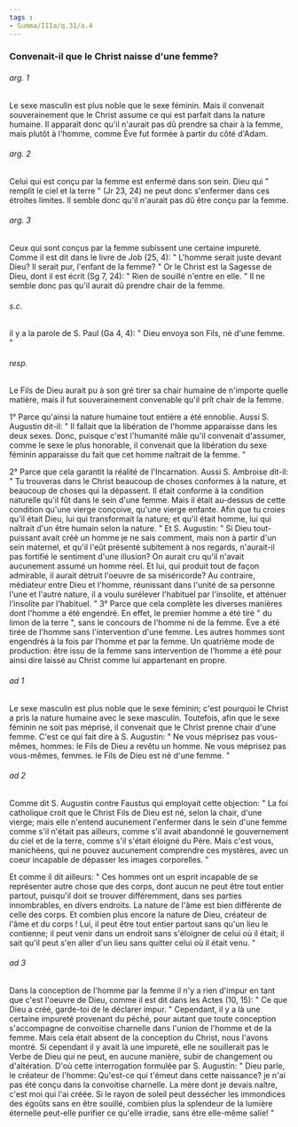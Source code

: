 ```yaml
---
tags : 
- Summa/IIIa/q.31/a.4
---
```


### Convenait-il que le Christ naisse d'une femme?

###### arg. 1
Le sexe masculin est plus noble que le sexe féminin. Mais il convenait souverainement que le Christ assume ce qui est parfait dans la nature humaine. Il apparaît donc qu'il n'aurait pas dû prendre sa chair à la femme, mais plutôt à l'homme, comme Ève fut formée à partir du côté d'Adam. 

###### arg. 2
Celui qui est conçu par la femme est enfermé dans son sein. Dieu qui " remplit le ciel et la terre " (Jr 23, 24) ne peut donc s'enfermer dans ces étroites limites. Il semble donc qu'il n'aurait pas dû être conçu par la femme. 

###### arg. 3
Ceux qui sont conçus par la femme subissent une certaine impureté. Comme il est dit dans le livre de Job (25, 4): " L'homme serait juste devant Dieu? Il serait pur, l'enfant de la femme? " Or le Christ est la Sagesse de Dieu, dont il est écrit (Sg 7, 24): " Rien de souillé n'entre en elle. " Il ne semble donc pas qu'il aurait dû prendre chair de la femme. 

###### s.c.
il y a la parole de S. Paul (Ga 4, 4): " Dieu envoya son Fils, né d'une femme. " 

###### resp.
Le Fils de Dieu aurait pu à son gré tirer sa chair humaine de n'importe quelle matière, mais il fut souverainement convenable qu'il prît chair de la femme. 

1° Parce qu'ainsi la nature humaine tout entière a été ennoblie. Aussi S. Augustin dit-il: " Il fallait que la libération de l'homme apparaisse dans les deux sexes. Donc, puisque c'est l'humanité mâle qu'il convenait d'assumer, comme le sexe le plus honorable, il convenait que la libération du sexe féminin apparaisse du fait que cet homme naîtrait de la femme. " 

2° Parce que cela garantit la réalité de l'Incarnation. Aussi S. Ambroise dit-il: " Tu trouveras dans le Christ beaucoup de choses conformes à la nature, et beaucoup de choses qui la dépassent. Il était conforme à la condition naturelle qu'il fût dans le sein d'une femme. Mais il était au-dessus de cette condition qu'une vierge conçoive, qu'une vierge enfante. Afin que tu croies qu'il était Dieu, lui qui transformait la nature; et qu'il était homme, lui qui naîtrait d'un être humain selon la nature. " Et S. Augustin: " Si Dieu tout-puissant avait créé un homme je ne sais comment, mais non à partir d'un sein maternel, et qu'il l'eût présenté subitement à nos regards, n'aurait-il pas fortifié le sentiment d'une illusion? On aurait cru qu'il n'avait aucunement assumé un homme réel. Et lui, qui produit tout de façon admirable, il aurait détruit l'oeuvre de sa miséricorde? Au contraire, médiateur entre Dieu et l'homme, réunissant dans l'unité de sa personne l'une et l'autre nature, il a voulu surélever l'habituel par l'insolite, et atténuer l'insolite par l'habituel. " 3° Parce que cela complète les diverses manières dont l'homme a été engendré. En effet, le premier homme a été tiré " du limon de la terre ", sans le concours de l'homme ni de la femme. Ève a été tirée de l'homme sans l'intervention d'une femme. Les autres hommes sont engendrés à la fois par l’homme et par la femme. Un quatrième mode de production: être issu de la femme sans intervention de l'homme a été pour ainsi dire laissé au Christ comme lui appartenant en propre. 

###### ad 1
Le sexe masculin est plus noble que le sexe féminin; c'est pourquoi le Christ a pris la nature humaine avec le sexe masculin. Toutefois, afin que le sexe féminin ne soit pas méprisé, il convenait que le Christ prenne chair d'une femme. C'est ce qui fait dire à S. Augustin: " Ne vous méprisez pas vous-mêmes, hommes: le Fils de Dieu a revêtu un homme. Ne vous méprisez pas vous-mêmes, femmes. le Fils de Dieu est né d'une femme. " 

###### ad 2
Comme dit S. Augustin contre Faustus qui employait cette objection: " La foi catholique croit que le Christ Fils de Dieu est né, selon la chair, d'une vierge; mais elle n'entend aucunement l'enfermer dans le sein d'une femme comme s'il n'était pas ailleurs, comme s'il avait abandonné le gouvernement du ciel et de la terre, comme s'il s'était éloigné du Père. Mais c'est vous, manichéens, qui ne pouvez aucunement comprendre ces mystères, avec un coeur incapable de dépasser les images corporelles. " 

Et comme il dit ailleurs: " Ces hommes ont un esprit incapable de se représenter autre chose que des corps, dont aucun ne peut être tout entier partout, puisqu'il doit se trouver différemment, dans ses parties innombrables, en divers endroits. La nature de l'âme est bien différente de celle des corps. Et combien plus encore la nature de Dieu, créateur de l'âme et du corps ! Lui, il peut être tout entier partout sans qu'un lieu le contienne; il peut venir dans un endroit sans s'éloigner de celui où il était; il sait qu'il peut s'en aller d'un lieu sans quitter celui où il était venu. " 

###### ad 3
Dans la conception de l'homme par la femme il n'y a rien d'impur en tant que c'est l'oeuvre de Dieu, comme il est dit dans les Actes (10, 15): " Ce que Dieu a créé, garde-toi de le déclarer impur. " Cependant, il y a là une certaine impureté provenant du péché, pour autant que toute conception s'accompagne de convoitise charnelle dans l'union de l'homme et de la femme. Mais cela était absent de la conception du Christ, nous l'avons montré. Si cependant il y avait là une impureté, elle ne souillerait pas le Verbe de Dieu qui ne peut, en aucune manière, subir de changement ou d'altération. D'où cette interrogation formulée par S. Augustin: " Dieu parle, le créateur de l'homme: Qu'est-ce qui t'émeut dans cette naissance? je n'ai pas été conçu dans la convoitise charnelle. La mère dont je devais naître, c'est moi qui l'ai créée. Si le rayon de soleil peut dessécher les immondices des égoûts sans en être souillé, combien plus la splendeur de la lumière éternelle peut-elle purifier ce qu'elle irradie, sans être elle-même salie! " 

